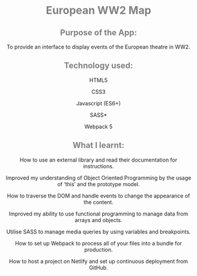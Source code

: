 <div style="background: linear-gradient(315deg, #000000 0%, #7f8c8d 74%))">

<h1 style="color: grey" align="center">European WW2 Map</h1>

<h2 style="color: grey" align="center">Purpose of the App:</h2>

<p align="center">To provide an interface to display events of the European theatre in WW2.<p>

<h2 style="color: grey" align="center">Technology used:</h2>

<p align="center">HTML5</p>

<p align="center">CSS3</p>

<p align="center">Javascript (ES6+)</p>

<p align="center">SASS*</p>

<p align="center">Webpack 5</p>

<h2 style="color: grey" align="center">What I learnt:</h2>

<p align="center">How to use an external library and read their documentation for instructions.</p>
<p align="center"Structuring an app using the Class syntax with methods and properties.></p>
<p align="center">Improved my understanding of Object Oriented Programming by the usage of ‘this’ and the prototype model.</p>
<p align="center">How to traverse the DOM and handle events to change the appearance of the content.</p>
<p align="center">Improved my ability to use functional programming to manage data from arrays and objects.</p>
<p align="center">Utilise SASS to manage media queries by using variables and breakpoints. </p>
<p align="center">How to set up Webpack to process all of your files into a bundle for production. </p>
<p align="center">How to host a project on Netlify and set up continuous deployment from GitHub.</p>

</div>
